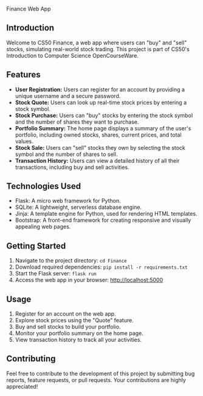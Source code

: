  Finance Web App

## Introduction

Welcome to CS50 Finance, a web app where users can "buy" and "sell" stocks, simulating real-world stock trading. This project is part of CS50's Introduction to Computer Science OpenCourseWare.

## Features

- **User Registration:** Users can register for an account by providing a unique username and a secure password.
- **Stock Quote:** Users can look up real-time stock prices by entering a stock symbol.
- **Stock Purchase:** Users can "buy" stocks by entering the stock symbol and the number of shares they want to purchase.
- **Portfolio Summary:** The home page displays a summary of the user's portfolio, including owned stocks, shares, current prices, and total values.
- **Stock Sale:** Users can "sell" stocks they own by selecting the stock symbol and the number of shares to sell.
- **Transaction History:** Users can view a detailed history of all their transactions, including buy and sell activities.

## Technologies Used

- Flask: A micro web framework for Python.
- SQLite: A lightweight, serverless database engine.
- Jinja: A template engine for Python, used for rendering HTML templates.
- Bootstrap: A front-end framework for creating responsive and visually appealing web pages.

## Getting Started
1. Navigate to the project directory: `cd Finance`
2. Download required dependencies: `pip install -r requirements.txt`
3. Start the Flask server: `flask run`
4. Access the web app in your browser: [http://localhost:5000](http://localhost:5000)

## Usage

1. Register for an account on the web app.
2. Explore stock prices using the "Quote" feature.
3. Buy and sell stocks to build your portfolio.
4. Monitor your portfolio summary on the home page.
5. View transaction history to track all your activities.

## Contributing

Feel free to contribute to the development of this project by submitting bug reports, feature requests, or pull requests. Your contributions are highly appreciated!
